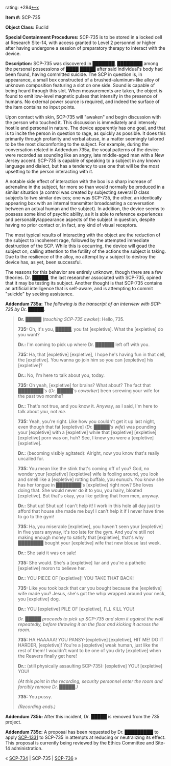 rating: +284[+](javascript:; "I like it")[–](javascript:; "I don't like it")[x](javascript:; "Cancel my vote")

**Item #:** SCP-735

**Object Class:** Euclid

**Special Containment Procedures:** SCP-735 is to be stored in a locked cell at Research Site-14, with access granted to Level 2 personnel or higher after having undergone a session of preparatory therapy to interact with the device.

**Description:** SCP-735 was discovered in ███████, ████████ among the personal possessions of ████ █████ after said individual's body had been found, having committed suicide. The SCP in question is, in appearance, a small box constructed of a brushed-aluminum-like alloy of unknown composition featuring a slot on one side. Sound is capable of being heard through this slot. When measurements are taken, the object is found to emit low-level magnetic pulses that intensify in the presence of humans. No external power source is required, and indeed the surface of the item contains no input points.

Upon contact with skin, SCP-735 will "awaken" and begin discussion with the person who touched it. This discussion is immediately and intensely hostile and personal in nature. The device apparently has one goal, and that is to incite the person in question to rage, as quickly as possible. It does this primarily through profanity and verbal abuse, in a matter seemingly tailored to be the most discomforting to the subject. For example, during the conversation related in Addendum 735a, the vocal patterns of the device were recorded as sounding like an angry, late middle-aged man with a New Jersey accent. SCP-735 is capable of speaking to a subject in any known language and dialect, but has a tendency to use one that will be the most upsetting to the person interacting with it.

A notable side effect of interaction with the box is a sharp increase of adrenaline in the subject, far more so than would normally be produced in a similar situation (a control was created by subjecting several D class subjects to two similar devices; one was SCP-735, the other, an identically appearing box with an internal transmitter broadcasting a conversation between an actual human and the subject). In addition, the device seems to possess some kind of psychic ability, as it is able to reference experiences and personality/appearance aspects of the subject in question, despite having no prior contact or, in fact, any kind of visual receptors.

The most typical results of interacting with the object are the reduction of the subject to incoherent rage, followed by the attempted immediate destruction of the SCP. While this is occurring, the device will goad the subject on, calling attention to the futility of the actions the subject is taking. Due to the resilience of the alloy, no attempt by a subject to destroy the device has, as yet, been successful.

The reasons for this behavior are entirely unknown, though there are a few theories. Dr. █████, the last researcher associated with SCP-735, opined that it may be testing its subject. Another thought is that SCP-735 contains an artificial intelligence that is self-aware, and is attempting to commit "suicide" by seeking assistance.

**Addendum 735a:** _The following is the transcript of an interview with SCP-735 by Dr. █████._

> **Dr.** █████ (_touching SCP-735 awake_): Hello, 735.
> 
> **735:** Oh, it's you, █████, you fat \[expletive\]. What the \[expletive\] do you want?
> 
> **Dr.:** I'm coming to pick up where Dr. ██████ left off with you.
> 
> **735:** Ha, that \[expletive\] \[expletive\], I hope he's having fun in that cell, the \[expletive\]. You wanna go join him so you can \[expletive\] his \[expletive\]?
> 
> **Dr.:** No, I'm here to talk about you, today.
> 
> **735:** Oh yeah, \[expletive\] for brains? What about? The fact that ████████'s (_Dr. █████'s coworker_) been screwing your wife for the past two months?
> 
> **Dr.:** That's not true, and you know it. Anyway, as I said, I'm here to talk about _you_, not _me._
> 
> **735:** Yeah, you're right. Like how you couldn't get it up last night, even though that fat \[expletive\] (_Dr. █████'s wife_) was pounding your \[expletive\] with a \[expletive\] while that \[expletive\] \[expletive\] \[expletive\] porn was on, huh? See, I knew you were a \[expletive\] \[expletive\].
> 
> **Dr.:** (becoming visibly agitated): Alright, now you know that's really uncalled for.
> 
> **735:** You mean like the stink that's coming off of you? God, no wonder your \[expletive\] \[expletive\] wife is fooling around, you look and smell like a \[expletive\] rotting buffalo, you eunuch. You know she has her tongue in ████████'s \[expletive\] right now? She loves doing that. She would never do it to you, you hairy, bloated \[expletive\]. But that's okay, you like getting that from men, anyway.
> 
> **Dr.:** Shut up! Shut up! I can't help it! I work in this hole all day just to afford that house she made me buy! I can't help it if I never have time to go to the gym!
> 
> **735:** Ha, you miserable \[expletive\], you haven't seen your \[expletive\] in five years anyway, it's too late for the gym. And you're still not making enough money to satisfy that \[expletive\], that's why ████████ bought your \[expletive\] wife that new blouse last week.
> 
> **Dr.:** She said it was on sale!
> 
> **735:** She would. She's a \[expletive\] liar and you're a pathetic \[expletive\] moron to believe her.
> 
> **Dr.:** YOU PIECE OF \[expletive\]! YOU TAKE THAT BACK!
> 
> **735:** Like you took back that car you bought because the \[expletive\] wife made you? Jesus, she's got the whip wrapped around your neck, you \[expletive\] dog.
> 
> **Dr.:** YOU \[expletive\] PILE OF \[expletive\], I'LL KILL YOU!
> 
> _Dr. █████ proceeds to pick up SCP-735 and slam it against the wall repeatedly, before throwing it on the floor and kicking it across the room._
> 
> **735:** HA HAAAAA! YOU PANSY-\[expletive\] \[expletive\], HIT ME! DO IT HARDER, \[expletive\]! You're a \[expletive\] weak human, just like the rest of them! I wouldn't want to be one of you dirty \[expletive\] when the Reavers finally get here!
> 
> **Dr.:** (still physically assaulting SCP-735): \[expletive\] YOU! \[expletive\] YOU!
> 
> _(At this point in the recording, security personnel enter the room and forcibly remove Dr. █████.)_
> 
> **735:** You pussy.
> 
> _(Recording ends.)_

**Addendum 735b:** After this incident, Dr. █████ is removed from the 735 project.

**Addendum 735c:** A proposal has been requested by Dr. █████████ to apply [SCP-1331](/scp-1331) to SCP-735 in attempts at reducing or neutralizing its effect. This proposal is currently being reviewed by the Ethics Committee and Site-14 administration.

« [SCP-734](/scp-734) | SCP-735 | [SCP-736](/scp-736) »